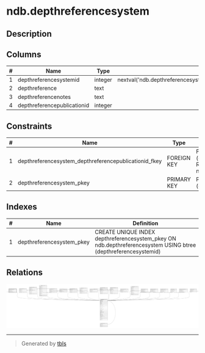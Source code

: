 # ndb.depthreferencesystem

## Description

## Columns

| # | Name                        | Type    | Default                                                                  | Nullable | Children | Parents                                 | Comment |
| - | --------------------------- | ------- | ------------------------------------------------------------------------ | -------- | -------- | --------------------------------------- | ------- |
| 1 | depthreferencesystemid      | integer | nextval('ndb.depthreferencesystem_depthreferencesystemid_seq'::regclass) | false    |          |                                         |         |
| 2 | depthreference              | text    |                                                                          | true     |          |                                         |         |
| 3 | depthreferencenotes         | text    |                                                                          | true     |          |                                         |         |
| 4 | depthreferencepublicationid | integer |                                                                          | true     |          | [ndb.publications](ndb.publications.md) |         |

## Constraints

| # | Name                                                  | Type        | Definition                                                                           |
| - | ----------------------------------------------------- | ----------- | ------------------------------------------------------------------------------------ |
| 1 | depthreferencesystem_depthreferencepublicationid_fkey | FOREIGN KEY | FOREIGN KEY (depthreferencepublicationid) REFERENCES ndb.publications(publicationid) |
| 2 | depthreferencesystem_pkey                             | PRIMARY KEY | PRIMARY KEY (depthreferencesystemid)                                                 |

## Indexes

| # | Name                      | Definition                                                                                                     |
| - | ------------------------- | -------------------------------------------------------------------------------------------------------------- |
| 1 | depthreferencesystem_pkey | CREATE UNIQUE INDEX depthreferencesystem_pkey ON ndb.depthreferencesystem USING btree (depthreferencesystemid) |

## Relations

![er](ndb.depthreferencesystem.svg)

---

> Generated by [tbls](https://github.com/k1LoW/tbls)
